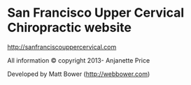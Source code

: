 # San Francisco Upper Cervical Chiropractic website

http://sanfranciscouppercervical.com

All information © copyright 2013- Anjanette Price

Developed by Matt Bower (http://webbower.com)